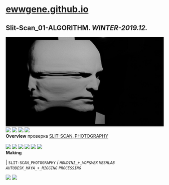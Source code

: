 
# [ewwgene.github.io](https://ewwgene.github.io/)
## Slit-Scan_01-ALGORITHM. _WINTER-2019.12._
![Slit-Scan_01-ALGORITHM](/100.jpg)<a href="https://ewwgene.github.io/Slit-Scan_01-ALGORITHM/Carousel#-1"><img src="https://ewwgene.github.io/Slit-Scan_01-ALGORITHM/110.jpg" height="66"></a> <a href="https://ewwgene.github.io/Slit-Scan_01-ALGORITHM/Carousel#-2"><img src="https://ewwgene.github.io/Slit-Scan_01-ALGORITHM/111.jpg" height="66"></a> <a href="https://ewwgene.github.io/Slit-Scan_01-ALGORITHM/Carousel#-3"><img src="https://ewwgene.github.io/Slit-Scan_01-ALGORITHM/113.jpg" height="66"></a> <a href="https://ewwgene.github.io/Slit-Scan_01-ALGORITHM/Carousel#-4"><img src="https://ewwgene.github.io/Slit-Scan_01-ALGORITHM/115.jpg" height="66"></a> 
<br>
**Overview**
 проверка [SLIT-SCAN_PHOTOGRAPHY](https://en.wikipedia.org/wiki/Slit-scan_photography)
<br><br>
<a href="https://ewwgene.github.io/Slit-Scan_01-ALGORITHM/Carousel#-5"><img src="https://ewwgene.github.io/Slit-Scan_01-ALGORITHM/Making/303.jpg" height="66"></a> <a href="https://ewwgene.github.io/Slit-Scan_01-ALGORITHM/Carousel#-6"><img src="https://ewwgene.github.io/Slit-Scan_01-ALGORITHM/Making/305.jpg" height="66"></a> <a href="https://ewwgene.github.io/Slit-Scan_01-ALGORITHM/Carousel#-7"><img src="https://ewwgene.github.io/Slit-Scan_01-ALGORITHM/Making/306.jpg" height="66"></a> <a href="https://ewwgene.github.io/Slit-Scan_01-ALGORITHM/Carousel#-8"><img src="https://ewwgene.github.io/Slit-Scan_01-ALGORITHM/Making/307.jpg" height="66"></a> <a href="https://ewwgene.github.io/Slit-Scan_01-ALGORITHM/Carousel#-9"><img src="https://ewwgene.github.io/Slit-Scan_01-ALGORITHM/Making/309.jpg" height="66"></a> <a href="https://ewwgene.github.io/Slit-Scan_01-ALGORITHM/Carousel#-10"><img src="https://ewwgene.github.io/Slit-Scan_01-ALGORITHM/Making/400h250.gif" height="250"></a> <br>
**Making**

|
`SLIT-SCAN_PHOTOGRAPHY` 
/
_`HOUDINI_+_VOP&VEX`_ _`MESHLAB`_ _`AUTODESK_MAYA_+_RIGGING`_ _`PROCESSING`_ 
<br>

<a href="https://ewwgene.github.io/Slit-Scan_01-ALGORITHM/Carousel#-11"><img src="https://ewwgene.github.io/Slit-Scan_01-ALGORITHM/304.jpg" height="66"></a> <a href="https://ewwgene.github.io/Slit-Scan_01-ALGORITHM/Carousel#-12"><img src="https://ewwgene.github.io/Slit-Scan_01-ALGORITHM/305.jpg" height="66"></a> 
